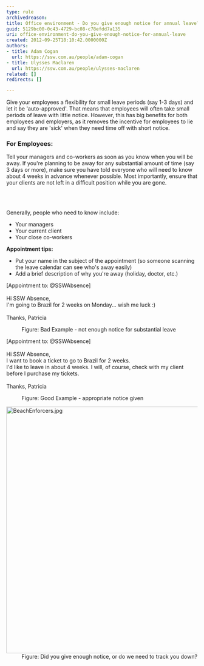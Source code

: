 ```yaml
---
type: rule
archivedreason: 
title: Office environment - Do you give enough notice for annual leave?
guid: 5129bc00-0c43-4729-bc08-c78efdd7a135
uri: office-environment-do-you-give-enough-notice-for-annual-leave
created: 2012-09-25T18:10:42.0000000Z
authors:
- title: Adam Cogan
  url: https://ssw.com.au/people/adam-cogan
- title: Ulysses Maclaren
  url: https://ssw.com.au/people/ulysses-maclaren
related: []
redirects: []

---
```



<p class="ssw15-rteElement-GreyBox">​Give your employees a flexibility for small leave periods (say 1-3 days) and let it be 'auto-approved'. That means that employees will often take small periods of leave with little notice. However, this has big benefits for both employees and employers, as it removes the incentive for employees to lie and say they are 'sick' when they need time off with short notice.<br></p><h3 class="ssw15-rteElement-H3">​​For Employees&#58;​<br></h3><p>
               Tell your managers and co-workers as soon as you know when you will be away. If you're planning to be away for any substantial amount of time (say 3 days or more), make sure you have told everyone who will need to know about 4 weeks in advance whenever possible. Most importantly, ensure that your clients are not left in a difficult position while you are gone.
              </p>
<br><excerpt class='endintro'></excerpt><br>
<p>Generally, people who need to know include&#58;</p><ul><li>Your managers&#160;<br></li><li>Your current client&#160;<br></li><li>Your close co-workers<br></li></ul><div><p><strong>Appointment tips&#58;</strong></p><ul><li>Put your name in the subject of the appointment (so someone scanning the leave calendar can see who's away easily)<br></li><li>Add a brief description of why you're away (holiday, doctor, etc.) <br></li></ul></div><dl class="badImage"><p class="ssw15-rteElement-GreyBox">[Appointment to&#58; @SSWAbsence]<br><br>Hi SSW Absence,<br>I'm going to Brazil for 2 weeks on Monday... wish me luck &#58;)<br>​<br>Thanks, Patricia<br></p><dd> Figure&#58; Bad Example - not enough notice for substantial leave</dd></dl><dl class="goodImage"><p class="ssw15-rteElement-GreyBox">[Appointment to&#58; @SSWAbsence]<br><br>Hi SSW Absence,<br>I want to book a ticket to go to Brazil for 2 weeks.<br>I'd like to leave in about 4 weeks.&#160;I will, of course, check with my client before I purchase my tickets.<br><br>Thanks, Patricia<br></p><dd>Figure&#58; Good Example - appropriate notice given<br></dd></dl><dl class="image"><dt> <img src="/PublishingImages/BeachEnforcers.jpg" alt="BeachEnforcers.jpg" style="width&#58;650px;" /> </dt><dd>Figure&#58; Did you give enough notice, or do we need to track you down?​<br></dd></dl>



